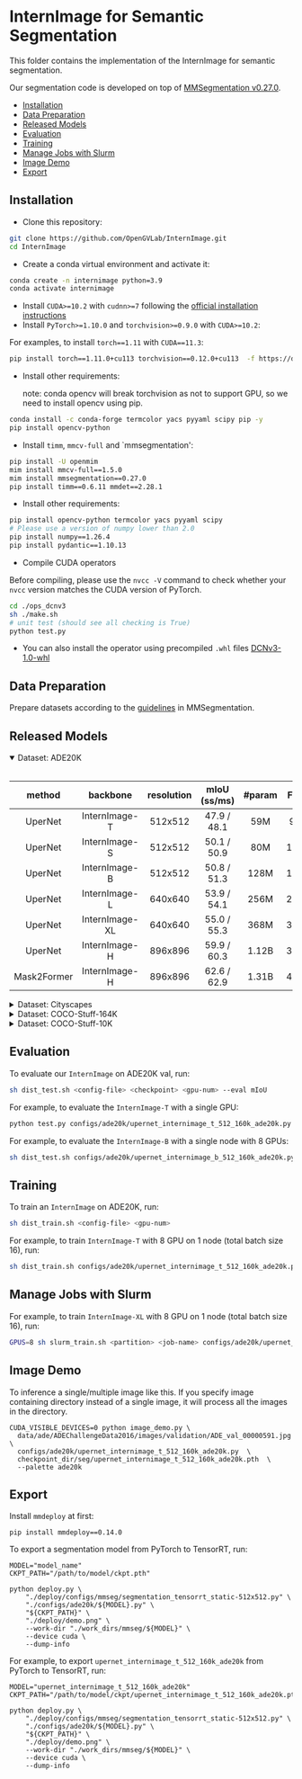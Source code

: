 # InternImage for Semantic Segmentation

This folder contains the implementation of the InternImage for semantic segmentation.

Our segmentation code is developed on top of [MMSegmentation v0.27.0](https://github.com/open-mmlab/mmsegmentation/tree/v0.27.0).

<!-- TOC -->

- [Installation](#installation)
- [Data Preparation](#data-preparation)
- [Released Models](#released-models)
- [Evaluation](#evaluation)
- [Training](#training)
- [Manage Jobs with Slurm](#manage-jobs-with-slurm)
- [Image Demo](#image-demo)
- [Export](#export)

<!-- TOC -->

## Installation

- Clone this repository:

```bash
git clone https://github.com/OpenGVLab/InternImage.git
cd InternImage
```

- Create a conda virtual environment and activate it:

```bash
conda create -n internimage python=3.9
conda activate internimage
```

- Install `CUDA>=10.2` with `cudnn>=7` following
  the [official installation instructions](https://docs.nvidia.com/cuda/cuda-installation-guide-linux/index.html)
- Install `PyTorch>=1.10.0` and `torchvision>=0.9.0` with `CUDA>=10.2`:

For examples, to install `torch==1.11` with `CUDA==11.3`:

```bash
pip install torch==1.11.0+cu113 torchvision==0.12.0+cu113  -f https://download.pytorch.org/whl/torch_stable.html
```

- Install other requirements:

  note: conda opencv will break torchvision as not to support GPU, so we need to install opencv using pip.

```bash
conda install -c conda-forge termcolor yacs pyyaml scipy pip -y
pip install opencv-python
```

- Install `timm`, `mmcv-full` and \`mmsegmentation':

```bash
pip install -U openmim
mim install mmcv-full==1.5.0
mim install mmsegmentation==0.27.0
pip install timm==0.6.11 mmdet==2.28.1
```

- Install other requirements:

```bash
pip install opencv-python termcolor yacs pyyaml scipy
# Please use a version of numpy lower than 2.0
pip install numpy==1.26.4
pip install pydantic==1.10.13
```

- Compile CUDA operators

Before compiling, please use the `nvcc -V` command to check whether your `nvcc` version matches the CUDA version of PyTorch.

```bash
cd ./ops_dcnv3
sh ./make.sh
# unit test (should see all checking is True)
python test.py
```

- You can also install the operator using precompiled `.whl` files
  [DCNv3-1.0-whl](https://github.com/OpenGVLab/InternImage/releases/tag/whl_files)

## Data Preparation

Prepare datasets according to the [guidelines](https://github.com/open-mmlab/mmsegmentation/blob/master/docs/en/dataset_prepare.md#prepare-datasets) in MMSegmentation.

## Released Models

<details open>
<summary> Dataset: ADE20K </summary>
<br>
<div>

|   method    |    backbone    | resolution | mIoU (ss/ms) | #param | FLOPs |                                       Config                                        |                                                                                                                       Download                                                                                                                       |
| :---------: | :------------: | :--------: | :----------: | :----: | :---: | :---------------------------------------------------------------------------------: | :--------------------------------------------------------------------------------------------------------------------------------------------------------------------------------------------------------------------------------------------------: |
|   UperNet   | InternImage-T  |  512x512   | 47.9 / 48.1  |  59M   | 944G  |         [config](./configs/ade20k/upernet_internimage_t_512_160k_ade20k.py)         |              [ckpt](https://huggingface.co/OpenGVLab/InternImage/resolve/main/upernet_internimage_t_512_160k_ade20k.pth) \| [log](https://huggingface.co/OpenGVLab/InternImage/raw/main/upernet_internimage_t_512_160k_ade20k.log.json)              |
|   UperNet   | InternImage-S  |  512x512   | 50.1 / 50.9  |  80M   | 1017G |         [config](./configs/ade20k/upernet_internimage_s_512_160k_ade20k.py)         |              [ckpt](https://huggingface.co/OpenGVLab/InternImage/resolve/main/upernet_internimage_s_512_160k_ade20k.pth) \| [log](https://huggingface.co/OpenGVLab/InternImage/raw/main/upernet_internimage_s_512_160k_ade20k.log.json)              |
|   UperNet   | InternImage-B  |  512x512   | 50.8 / 51.3  |  128M  | 1185G |         [config](./configs/ade20k/upernet_internimage_b_512_160k_ade20k.py)         |              [ckpt](https://huggingface.co/OpenGVLab/InternImage/resolve/main/upernet_internimage_b_512_160k_ade20k.pth) \| [log](https://huggingface.co/OpenGVLab/InternImage/raw/main/upernet_internimage_b_512_160k_ade20k.log.json)              |
|   UperNet   | InternImage-L  |  640x640   | 53.9 / 54.1  |  256M  | 2526G |         [config](./configs/ade20k/upernet_internimage_l_640_160k_ade20k.py)         |              [ckpt](https://huggingface.co/OpenGVLab/InternImage/resolve/main/upernet_internimage_l_640_160k_ade20k.pth) \| [log](https://huggingface.co/OpenGVLab/InternImage/raw/main/upernet_internimage_l_640_160k_ade20k.log.json)              |
|   UperNet   | InternImage-XL |  640x640   | 55.0 / 55.3  |  368M  | 3142G |        [config](./configs/ade20k/upernet_internimage_xl_640_160k_ade20k.py)         |             [ckpt](https://huggingface.co/OpenGVLab/InternImage/resolve/main/upernet_internimage_xl_640_160k_ade20k.pth) \| [log](https://huggingface.co/OpenGVLab/InternImage/raw/main/upernet_internimage_xl_640_160k_ade20k.log.json)             |
|   UperNet   | InternImage-H  |  896x896   | 59.9 / 60.3  | 1.12B  | 3566G |         [config](./configs/ade20k/upernet_internimage_h_896_160k_ade20k.py)         |              [ckpt](https://huggingface.co/OpenGVLab/InternImage/resolve/main/upernet_internimage_h_896_160k_ade20k.pth) \| [log](https://huggingface.co/OpenGVLab/InternImage/raw/main/upernet_internimage_h_896_160k_ade20k.log.json)              |
| Mask2Former | InternImage-H  |  896x896   | 62.6 / 62.9  | 1.31B  | 4635G | [config](./configs/ade20k/mask2former_internimage_h_896_80k_cocostuff2ade20k_ss.py) | [ckpt](https://huggingface.co/OpenGVLab/InternImage/resolve/main/mask2former_internimage_h_896_80k_cocostuff2ade20k.pth) \| [log](https://huggingface.co/OpenGVLab/InternImage/raw/main/mask2former_internimage_h_896_80k_cocostuff2ade20k.log.json) |

</div>

</details>

<details>
<summary> Dataset: Cityscapes </summary>
<br>
<div>

|   method    |    backbone    | resolution | mIoU (ss/ms)  | #params | FLOPs |                                              Config                                               |                                                                                                                                 Download                                                                                                                                 |
| :---------: | :------------: | :--------: | :-----------: | :-----: | :---: | :-----------------------------------------------------------------------------------------------: | :----------------------------------------------------------------------------------------------------------------------------------------------------------------------------------------------------------------------------------------------------------------------: |
|   UperNet   | InternImage-T  |  512x1024  | 82.58 / 83.40 |   59M   | 1889G |         [config](./configs/cityscapes/upernet_internimage_t_512x1024_160k_cityscapes.py)          |               [ckpt](https://huggingface.co/OpenGVLab/InternImage/resolve/main/upernet_internimage_t_512x1024_160k_cityscapes.pth) \| [log](https://huggingface.co/OpenGVLab/InternImage/raw/main/upernet_internimage_t_512x1024_160k_cityscapes.log.json)               |
|   UperNet   | InternImage-S  |  512x1024  | 82.74 / 83.45 |   80M   | 2035G |         [config](./configs/cityscapes/upernet_internimage_s_512x1024_160k_cityscapes.py)          |               [ckpt](https://huggingface.co/OpenGVLab/InternImage/resolve/main/upernet_internimage_s_512x1024_160k_cityscapes.pth) \| [log](https://huggingface.co/OpenGVLab/InternImage/raw/main/upernet_internimage_s_512x1024_160k_cityscapes.log.json)               |
|   UperNet   | InternImage-B  |  512x1024  | 83.18 / 83.97 |  128M   | 2369G |         [config](./configs/cityscapes/upernet_internimage_b_512x1024_160k_cityscapes.py)          |               [ckpt](https://huggingface.co/OpenGVLab/InternImage/resolve/main/upernet_internimage_b_512x1024_160k_cityscapes.pth) \| [log](https://huggingface.co/OpenGVLab/InternImage/raw/main/upernet_internimage_b_512x1024_160k_cityscapes.log.json)               |
|   UperNet   | InternImage-L  |  512x1024  | 83.68 / 84.41 |  256M   | 3234G |         [config](./configs/cityscapes/upernet_internimage_l_512x1024_160k_cityscapes.py)          |               [ckpt](https://huggingface.co/OpenGVLab/InternImage/resolve/main/upernet_internimage_l_512x1024_160k_cityscapes.pth) \| [log](https://huggingface.co/OpenGVLab/InternImage/raw/main/upernet_internimage_l_512x1024_160k_cityscapes.log.json)               |
|  UperNet\*  | InternImage-L  |  512x1024  | 85.94 / 86.22 |  256M   | 3234G |    [config](./configs/cityscapes/upernet_internimage_l_512x1024_160k_mapillary2cityscapes.py)     |    [ckpt](https://huggingface.co/OpenGVLab/InternImage/resolve/main/upernet_internimage_l_512x1024_160k_mapillary2cityscapes.pth)  \| [log](https://huggingface.co/OpenGVLab/InternImage/raw/main/upernet_internimage_l_512x1024_160k_mapillary2cityscapes.log.json)     |
|   UperNet   | InternImage-XL |  512x1024  | 83.62 / 84.28 |  368M   | 4022G |         [config](./configs/cityscapes/upernet_internimage_xl_512x1024_160k_cityscapes.py)         |              [ckpt](https://huggingface.co/OpenGVLab/InternImage/resolve/main/upernet_internimage_xl_512x1024_160k_cityscapes.pth) \| [log](https://huggingface.co/OpenGVLab/InternImage/raw/main/upernet_internimage_xl_512x1024_160k_cityscapes.log.json)              |
|  UperNet\*  | InternImage-XL |  512x1024  | 86.20 / 86.42 |  368M   | 4022G |    [config](./configs/cityscapes/upernet_internimage_xl_512x1024_160k_mapillary2cityscapes.py)    |    [ckpt](https://huggingface.co/OpenGVLab/InternImage/resolve/main/upernet_internimage_xl_512x1024_160k_mapillary2cityscapes.pth) \| [log](https://huggingface.co/OpenGVLab/InternImage/raw/main/upernet_internimage_xl_512x1024_160k_mapillary2cityscapes.log.json)    |
| SegFormer\* | InternImage-L  |  512x1024  | 85.16 / 85.67 |  220M   | 1580G |   [config](./configs/cityscapes/segformer_internimage_l_512x1024_160k_mapillary2cityscapes.py)    |   [ckpt](https://huggingface.co/OpenGVLab/InternImage/resolve/main/segformer_internimage_l_512x1024_160k_mapillary2cityscapes.pth) \| [log](https://huggingface.co/OpenGVLab/InternImage/raw/main/segformer_internimage_l_512x1024_160k_mapillary2cityscapes.log.json)   |
| SegFormer\* | InternImage-XL |  512x1024  | 85.41 / 85.93 |  330M   | 2364G |   [config](./configs/cityscapes/segformer_internimage_xl_512x1024_160k_mapillary2cityscapes.py)   |  [ckpt](https://huggingface.co/OpenGVLab/InternImage/resolve/main/segformer_internimage_xl_512x1024_160k_mapillary2cityscapes.pth) \| [log](https://huggingface.co/OpenGVLab/InternImage/raw/main/segformer_internimage_xl_512x1024_160k_mapillary2cityscapes.log.json)  |
| Mask2Former | InternImage-H  | 1024x1024  | 86.37 / 86.96 |  1094M  | 7878G | [config](./configs/cityscapes/mask2former_internimage_h_1024x1024_80k_mapillary2cityscapes_ss.py) | [ckpt](https://huggingface.co/OpenGVLab/InternImage/resolve/main/mask2former_internimage_h_1024x1024_80k_mapillary2cityscapes.pth) \| [log](https://huggingface.co/OpenGVLab/InternImage/raw/main/mask2former_internimage_h_1024x1024_80k_mapillary2cityscapes.log.json) |

\* denotes the model is trained using extra Mapillary dataset.

</div>

</details>

<details>
<summary> Dataset: COCO-Stuff-164K </summary>
<br>
<div>

|   method    |   backbone    | resolution | mIoU (ss) | #params | FLOPs |                                          Config                                          |                                                                                                                    Download                                                                                                                    |
| :---------: | :-----------: | :--------: | :-------: | :-----: | :---: | :--------------------------------------------------------------------------------------: | :--------------------------------------------------------------------------------------------------------------------------------------------------------------------------------------------------------------------------------------------: |
| Mask2Former | InternImage-H |  896x896   |   52.6    |  1.31B  | 4635G | [config](./configs/coco_stuff164k/mask2former_internimage_h_896_80k_cocostuff164k_ss.py) | [ckpt](https://huggingface.co/OpenGVLab/InternImage/resolve/main/mask2former_internimage_h_896_80k_cocostuff164k.pth) \| [log](https://huggingface.co/OpenGVLab/InternImage/raw/main/mask2former_internimage_h_896_80k_cocostuff164k.log.json) |

</div>

</details>

<details>
<summary> Dataset: COCO-Stuff-10K </summary>
<br>
<div>

|   method    |   backbone    | resolution | mIoU (ss) | #params | FLOPs |                                         Config                                         |                                                                                                                   Download                                                                                                                   |
| :---------: | :-----------: | :--------: | :-------: | :-----: | :---: | :------------------------------------------------------------------------------------: | :------------------------------------------------------------------------------------------------------------------------------------------------------------------------------------------------------------------------------------------: |
| Mask2Former | InternImage-H |  896x896   |   52.6    |  1.31B  | 4635G | [config](./configs/coco_stuff10k/mask2former_internimage_h_896_80k_cocostuff10k_ss.py) | [ckpt](https://huggingface.co/OpenGVLab/InternImage/resolve/main/mask2former_internimage_h_896_80k_cocostuff10k.pth) \| [log](https://huggingface.co/OpenGVLab/InternImage/raw/main/mask2former_internimage_h_896_80k_cocostuff10k.log.json) |

</div>

</details>

## Evaluation

To evaluate our `InternImage` on ADE20K val, run:

```bash
sh dist_test.sh <config-file> <checkpoint> <gpu-num> --eval mIoU
```

For example, to evaluate the `InternImage-T` with a single GPU:

```bash
python test.py configs/ade20k/upernet_internimage_t_512_160k_ade20k.py pretrained/upernet_internimage_t_512_160k_ade20k.pth --eval mIoU
```

For example, to evaluate the `InternImage-B` with a single node with 8 GPUs:

```bash
sh dist_test.sh configs/ade20k/upernet_internimage_b_512_160k_ade20k.py pretrained/upernet_internimage_b_512_160k_ade20k.pth 8 --eval mIoU
```

## Training

To train an `InternImage` on ADE20K, run:

```bash
sh dist_train.sh <config-file> <gpu-num>
```

For example, to train `InternImage-T` with 8 GPU on 1 node (total batch size 16), run:

```bash
sh dist_train.sh configs/ade20k/upernet_internimage_t_512_160k_ade20k.py 8
```

## Manage Jobs with Slurm

For example, to train `InternImage-XL` with 8 GPU on 1 node (total batch size 16), run:

```bash
GPUS=8 sh slurm_train.sh <partition> <job-name> configs/ade20k/upernet_internimage_xl_640_160k_ade20k.py
```

## Image Demo

To inference a single/multiple image like this.
If you specify image containing directory instead of a single image, it will process all the images in the directory.

```
CUDA_VISIBLE_DEVICES=0 python image_demo.py \
  data/ade/ADEChallengeData2016/images/validation/ADE_val_00000591.jpg \
  configs/ade20k/upernet_internimage_t_512_160k_ade20k.py  \
  checkpoint_dir/seg/upernet_internimage_t_512_160k_ade20k.pth  \
  --palette ade20k
```

## Export

Install `mmdeploy` at first:

```shell
pip install mmdeploy==0.14.0
```

To export a segmentation model from PyTorch to TensorRT, run:

```shell
MODEL="model_name"
CKPT_PATH="/path/to/model/ckpt.pth"

python deploy.py \
    "./deploy/configs/mmseg/segmentation_tensorrt_static-512x512.py" \
    "./configs/ade20k/${MODEL}.py" \
    "${CKPT_PATH}" \
    "./deploy/demo.png" \
    --work-dir "./work_dirs/mmseg/${MODEL}" \
    --device cuda \
    --dump-info
```

For example, to export `upernet_internimage_t_512_160k_ade20k` from PyTorch to TensorRT, run:

```shell
MODEL="upernet_internimage_t_512_160k_ade20k"
CKPT_PATH="/path/to/model/ckpt/upernet_internimage_t_512_160k_ade20k.pth"

python deploy.py \
    "./deploy/configs/mmseg/segmentation_tensorrt_static-512x512.py" \
    "./configs/ade20k/${MODEL}.py" \
    "${CKPT_PATH}" \
    "./deploy/demo.png" \
    --work-dir "./work_dirs/mmseg/${MODEL}" \
    --device cuda \
    --dump-info
```
